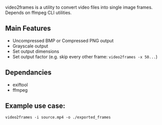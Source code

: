 video2frames is a utility to convert video files into single image frames. Depends on ffmpeg CLI utilities.

## Main Features
- Uncompressed BMP or Compressed PNG output
- Grayscale output
- Set output dimensions
- Set output factor (e.g. skip every other frame: `video2frames -x 50...`)

## Dependancies
- exiftool
- ffmpeg

## Example use case:

`video2frames -i source.mp4 -o ./exported_frames`
